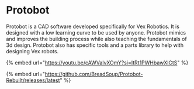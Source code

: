 # Protobot

Protobot is a CAD software developed specifically for Vex Robotics. It is designed with a low learning curve to be used by anyone. Protobot mimics and improves the building process while also teaching the fundamentals of 3d design. Protobot also has specific tools and a parts library to help with designing Vex robots.&#x20;

{% embed url="https://youtu.be/cAWValvXOmY?si=ItRt1PWHbawXlCtS" %}

{% embed url="https://github.com/BreadSoup/Protobot-Rebuilt/releases/latest" %}
